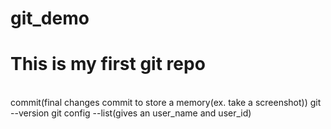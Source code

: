 # git_demo
<h1>This is my first git repo</h1>
<br>
commit(final changes commit to store a memory(ex. take a screenshot))
git --version
git config --list(gives an user_name and user_id)


